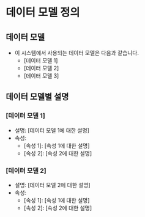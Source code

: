 # 데이터 모델 정의

## 데이터 모델

- 이 시스템에서 사용되는 데이터 모델은 다음과 같습니다.
  - [데이터 모델 1]
  - [데이터 모델 2]
  - [데이터 모델 3]

## 데이터 모델별 설명

### [데이터 모델 1]

- 설명: [데이터 모델 1에 대한 설명]
- 속성:
  - [속성 1]: [속성 1에 대한 설명]
  - [속성 2]: [속성 2에 대한 설명]

### [데이터 모델 2]

- 설명: [데이터 모델 2에 대한 설명]
- 속성:
  - [속성 1]: [속성 1에 대한 설명]
  - [속성 2]: [속성 2에 대한 설명]